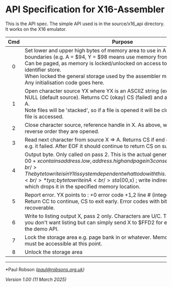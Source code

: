# API Specification for X16-Assembler

This is the API spec. The simple API used is in the source/x16_api directory. It works on the X16 emulator.

| Cmd  | Purpose                                                      |
| :--: | ------------------------------------------------------------ |
|  0   | Set lower and upper high bytes of memory area to use in A Y. must be on page boundaries (e.g. A = $94, Y = $98 means use memory from $9400 to $97FF)<br/>Can be paged, as memory is locked/unlocked on access to the stack or the user identifier store.<br/>When locked the general storage used by the assembler must be accessible.<br/>Any initialisation code goes here. |
|  1   | Open character source YX where YX is an ASCIIZ string (external source) or NULL (default source). Returns CC (okay) CS (failed) and a reference handle in A.<br/>Note files will be 'stacked', so if a file is opened it will be closed before any other file is accessed. |
|  2   | Close character source, reference handle in X. As above, will be closed in the reverse order they are opened. |
|  3   | Read next character from source X => A. Returns CS if end of file *before* the read, e.g. it failed. After EOF it should continue to return CS on subsequent calls. |
|  4   | Output byte. Only called on pass 2. This is the actual generated code ; address $00+x contains address.low, address.high and page in 3 consecutive locations. <br/> The byte to write is in YIt is system dependent what to do with this. The simplest version is.<br/>*tya 			     ; byte to write in A<br/>sta 	($00,x) 	; write indirect via X.*<br/>which drops it in the specified memory location. |
|  5   | Report error. YX points to : +0 error code +1,2 line # (integer) +3,4 line # (bcd). Return CC to continue, CS to exit early. Error codes with bit 7 set are non recoverable. |
|  6   | Write to listing output X, pass 2 only. Characters are U/C. This can be ignored if you don't want listing but can simply send X to $FFD2 for example as is done in the demo API. |
|  7   | Lock the storage area e.g. page bank in or whatever. Memory used for storage must be accessible at this point. |
|  8   | Unlock the storage area                                      |



------

*Paul Robson *(paul@robsons.org.uk)*

*Version 1.00 (11 March 2025)*